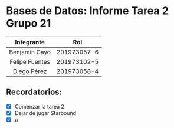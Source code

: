 # Bases de Datos: Informe Tarea 2 Grupo 21

| Integrante | Rol |
| :------: | :---: |
| Benjamin Cayo | 201973057-6 |
| Felipe Fuentes | 201973102-5 |
| Diego Pérez | 201973058-4 |

## Recordatorios:
- [x] Comenzar la tarea 2 
- [x] Dejar de jugar Starbound
- [x] a 